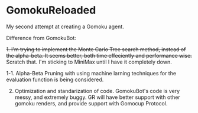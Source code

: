 # GomokuReloaded
My second attempt at creating a Gomoku agent.

Difference from GomokuBot:

~~1. I'm trying to implement the Monte Carlo Tree search method, instead of the alpha-beta.
It seems better, both time effeciently and performance wise.~~
Scratch that. I'm sticking to MiniMax until I have it completely down.

1-1. Alpha-Beta Pruning with using machine larning techniques for the evaluation function is being considered.

2. Optimization and standarization of code.
GomokuBot's code is very messy, and extremely buggy. GR will have better support with other gomoku renders, and provide support with Gomocup Protocol.

